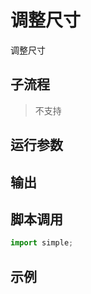 # 调整尺寸 
调整尺寸

## 子流程
> 不支持


## 运行参数




## 输出

    


## 脚本调用

```python
import simple;

```

## 示例